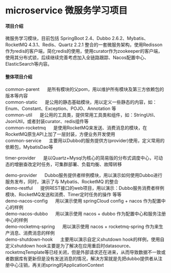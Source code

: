 # microservice 微服务学习项目

#### 项目介绍
微服务学习模块，目前包括 SpringBoot 2.4、Dubbo 2.6.2、Mybatis、RocketMQ 4.3.1、Redis、Quartz 2.2.1 整合的一套微服务架构，使用Redisson作为redis的客户端，简化redis的使用，使用curator作为zookeeper的客户端，使用其分布式锁，后续继续完善考虑加入全链路跟踪、Nacos配置中心、ElasticSearch等内容。  <br/>


#### 整体项目介绍
common-parent &nbsp;&nbsp;&nbsp;&nbsp; 是所有模块的父pom，用以维护所有模块及第三方依赖包的版本等内容  </br>
common-static &nbsp;&nbsp;&nbsp;&nbsp; 是公用的静态基础模块，用以定义一些静态的内容，如：Enum、Constant、Exception、POJO、Annotation 等  <br/>
common-util &nbsp;&nbsp;&nbsp;&nbsp; 是公用的工具类，提供常用工具类和组件，如：StringUtil、JsonUtil，或者封装curator、redis组件等  <br/>
common-rocketmq &nbsp;&nbsp;&nbsp;&nbsp; 是使用RocketMQ来发送、消费消息的模块，在RocketMQ原生API上加了一层封装，方便业务开发使用  <br/>
common-service &nbsp;&nbsp;&nbsp;&nbsp; 主要用以Dubbo的服务提供方(provider)使用，定义常用的依赖包，MybatisDao等  <br/>

timer-provider &nbsp;&nbsp;&nbsp;&nbsp; 是以Quartz+Mysql为核心的简易版的分布式调度中心，可动态的增删查改定时任务，可集群部署、负载均衡、故障转移  <br/>

demo-provider &nbsp;&nbsp;&nbsp;&nbsp; Dubbo服务提供者样例模块，用以演示如何使用Dubbo进行服务发布，同时，演示了与 Mybatis、RocketMQ 的整合  <br/>
demo-restful &nbsp;&nbsp;&nbsp;&nbsp; 提供REST接口的web项目，用以演示：Dubbo服务消费者样例模块、RocketMQ发送和消费、Timer定时任务的操作 等等  <br/>
demo-nacos-config &nbsp;&nbsp;&nbsp;&nbsp; 用以演示使用 springCloud config + nacos 作为配置中心的样例  <br/>
demo-nacos-dubbo &nbsp;&nbsp;&nbsp;&nbsp; 用以演示使用 nacos + dubbo 作为配置中心和服务注册中心的样例  <br/>
demo-rocketmq-spring &nbsp;&nbsp;&nbsp;&nbsp; 用以演示使用 nacos + rocketmq-spring 作为来生产消息、消费消息的样例  <br/>
demo-shutdown-hook &nbsp;&nbsp;&nbsp;&nbsp; 主要用以演示自定义shutdown hook的样例，使用自定义shutdown hook主要是为了解决在应用重启时datasource、rocketmqTemplate等已经关闭，但是外部请求还在进来，从而导致数据不一致或者数据库有更新但是没有发送消息的情况，解决方案就是先把dubbo提供者从注册中心注销，再关闭spring的ApplicationContext <br/>